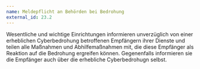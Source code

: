 ```yaml
---
name: Meldepflicht an Behörden bei Bedrohung
external_id: 23.2
---
```


Wesentliche und wichtige Einrichtungen informieren unverzüglich von einer erheblichen Cyberbedrohung betroffenen Empfängern ihrer Dienste und teilen alle Maßnahmen und Abhilfemaßnahmen mit, die diese Empfänger als Reaktion auf die Bedrohung ergreifen können. Gegenenfalls informieren sie die Empfänger auch über die erhebliche Cyberbedrohugn selbst.

